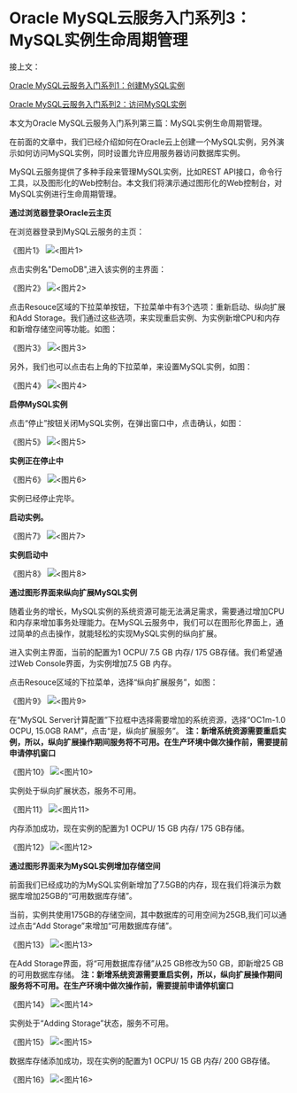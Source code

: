# Oracle MySQL云服务入门系列3：MySQL实例生命周期管理


接上文：

[Oracle MySQL云服务入门系列1：创建MySQL实例](https://github.com/cloud-is-coming/oraclecloud/blob/master/mysqlcs-get-started/mysqlcs-get-started-series1_provisioning.md)

[Oracle MySQL云服务入门系列2：访问MySQL实例](https://github.com/cloud-is-coming/oraclecloud/blob/master/mysqlcs-get-started/mysqlcs-get-started-series1_access.md)





本文为Oracle MySQL云服务入门系列第三篇：MySQL实例生命周期管理。

在前面的文章中，我们已经介绍如何在Oracle云上创建一个MySQL实例，另外演示如何访问MySQL实例，同时设置允许应用服务器访问数据库实例。

MySQL云服务提供了多种手段来管理MySQL实例，比如REST API接口，命令行工具，以及图形化的Web控制台。本文我们将演示通过图形化的Web控制台，对MySQL实例进行生命周期管理。



**通过浏览器登录Oracle云主页**

在浏览器登录到MySQL云服务的主页：

《图片1》
![**<图片1>**](https://github.com/cloud-is-coming/oraclecloud/blob/master/mysqlcs-get-started/access/1.jpg)



点击实例名"DemoDB",进入该实例的主界面：

《图片2》
![**<图片2>**](https://github.com/cloud-is-coming/oraclecloud/blob/master/mysqlcs-get-started/access/2.jpg)


点击Resouce区域的下拉菜单按钮，下拉菜单中有3个选项：重新启动、纵向扩展和Add Storage。我们通过这些选项，来实现重启实例、为实例新增CPU和内存和新增存储空间等功能。如图：


《图片3》
![**<图片3>**](https://github.com/cloud-is-coming/oraclecloud/blob/master/mysqlcs-get-started/lifecycle/3.jpg)

另外，我们也可以点击右上角的下拉菜单，来设置MySQL实例，如图：

《图片4》
![**<图片4>**](https://github.com/cloud-is-coming/oraclecloud/blob/master/mysqlcs-get-started/lifecycle/4.jpg)

**启停MySQL实例**


点击“停止”按钮关闭MySQL实例，在弹出窗口中，点击确认，如图：

《图片5》
![**<图片5>**](https://github.com/cloud-is-coming/oraclecloud/blob/master/mysqlcs-get-started/lifecycle/5.jpg)

**实例正在停止中**

《图片6》
![**<图片6>**](https://github.com/cloud-is-coming/oraclecloud/blob/master/mysqlcs-get-started/lifecycle/6.jpg)

实例已经停止完毕。

**启动实例。**

《图片7》
![**<图片7>**](https://github.com/cloud-is-coming/oraclecloud/blob/master/mysqlcs-get-started/lifecycle/7.jpg)

**实例启动中**

《图片8》
![**<图片8>**](https://github.com/cloud-is-coming/oraclecloud/blob/master/mysqlcs-get-started/lifecycle/8.jpg)

**通过图形界面来纵向扩展MySQL实例**

随着业务的增长，MySQL实例的系统资源可能无法满足需求，需要通过增加CPU和内存来增加事务处理能力。在MySQL云服务中，我们可以在图形化界面上，通过简单的点击操作，就能轻松的实现MySQL实例的纵向扩展。

进入实例主界面，当前的配置为1 OCPU/ 7.5 GB 内存/ 175 GB存储。我们希望通过Web Console界面，为实例增加7.5 GB 内存。

点击Resouce区域的下拉菜单，选择“纵向扩展服务”，如图：

《图片9》
![**<图片9>**](https://github.com/cloud-is-coming/oraclecloud/blob/master/mysqlcs-get-started/lifecycle/9.jpg)

在“MySQL Server计算配置”下拉框中选择需要增加的系统资源，选择“OC1m-1.0 OCPU, 15.0GB RAM”，点击“是，纵向扩展服务”。
**注：新增系统资源需要重启实例，所以，纵向扩展操作期间服务将不可用。在生产环境中做次操作前，需要提前申请停机窗口**

《图片10》
![**<图片10>**](https://github.com/cloud-is-coming/oraclecloud/blob/master/mysqlcs-get-started/lifecycle/10.jpg)

实例处于纵向扩展状态，服务不可用。

《图片11》
![**<图片11>**](https://github.com/cloud-is-coming/oraclecloud/blob/master/mysqlcs-get-started/lifecycle/11.jpg)

内存添加成功，现在实例的配置为1 OCPU/ 15 GB 内存/ 175 GB存储。

《图片12》
![**<图片12>**](https://github.com/cloud-is-coming/oraclecloud/blob/master/mysqlcs-get-started/lifecycle/12.jpg)


**通过图形界面来为MySQL实例增加存储空间**

前面我们已经成功的为MySQL实例新增加了7.5GB的内存，现在我们将演示为数据库增加25GB的“可用数据库存储”。

当前，实例共使用175GB的存储空间，其中数据库的可用空间为25GB,我们可以通过点击“Add Storage”来增加“可用数据库存储”。

《图片13》
![**<图片13>**](https://github.com/cloud-is-coming/oraclecloud/blob/master/mysqlcs-get-started/lifecycle/13.jpg)

在Add Storage界面，将“可用数据库存储”从25 GB修改为50 GB，即新增25 GB的可用数据库存储。
**注：新增系统资源需要重启实例，所以，纵向扩展操作期间服务将不可用。在生产环境中做次操作前，需要提前申请停机窗口**

《图片14》
![**<图片14>**](https://github.com/cloud-is-coming/oraclecloud/blob/master/mysqlcs-get-started/lifecycle/14.jpg)

实例处于“Adding Storage”状态，服务不可用。

《图片15》
![**<图片15>**](https://github.com/cloud-is-coming/oraclecloud/blob/master/mysqlcs-get-started/lifecycle/15.jpg)

数据库存储添加成功，现在实例的配置为1 OCPU/ 15 GB 内存/ 200 GB存储。

《图片16》
![**<图片16>**](https://github.com/cloud-is-coming/oraclecloud/blob/master/mysqlcs-get-started/lifecycle/16.jpg)








